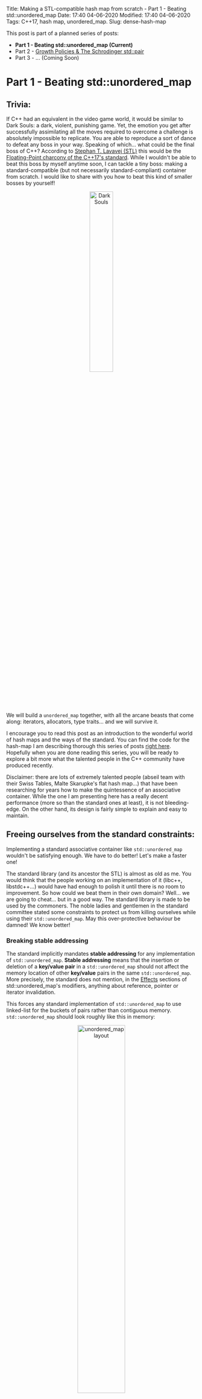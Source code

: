 Title: Making a STL-compatible hash map from scratch - Part 1 - Beating std::unordered_map
Date: 17:40 04-06-2020 
Modified: 17:40 04-06-2020
Tags: C++17, hash map, unordered_map. 
Slug: dense-hash-map

This post is part of a planned series of posts:

- **Part 1 - Beating std::unordered_map (Current)**
- Part 2 - [Growth Policies & The Schrodinger std::pair]({filename}../C++/dense-hash-map-part-2.md)
- Part 3 - ... (Coming Soon)

# Part 1 - Beating std::unordered_map

## Trivia:

If C++ had an equivalent in the video game world, it would be similar to Dark Souls: a dark, violent, punishing game.
Yet, the emotion you get after successfully assimilating all the moves required to overcome a challenge is absolutely impossible to replicate.
You are able to reproduce a sort of dance to defeat any boss in your way.
Speaking of which... what could be the final boss of C++?
According to [Stephan T. Lavavej (STL)](https://twitter.com/stephantlavavej) this would be the [Floating-Point charconv of the C++17's standard](https://cppcon2019.sched.com/event/Sft8/floating-point-charconv-making-your-code-10x-faster-with-c17s-final-boss).
While I wouldn't be able to beat this boss by myself anytime soon, I can tackle a tiny boss: making a standard-compatible (but not necessarily standard-compliant) container from scratch.
I would like to share with you how to beat this kind of smaller bosses by yourself!

<center><img width=35% height=35% src="{filename}/images/dark-souls.webp" alt="Dark Souls"/></center>

We will build a `unordered_map` together, with all the arcane beasts that come along: iterators, allocators, type traits... and we will survive it.

I encourage you to read this post as an introduction to the wonderful world of hash maps and the ways of the standard. You can find the code for the hash-map I am describing thorough this series of posts [right here](https://github.com/Jiwan/dense_hash_map).
Hopefully when you are done reading this series, you will be ready to explore a bit more what the talented people in the C++ community have produced recently.

Disclaimer: there are lots of extremely talented people (abseil team with their Swiss Tables, Malte Skarupke's flat hash map...) 
that have been researching for years how to make the quintessence of an associative container.
While the one I am presenting here has a really decent performance (more so than the standard ones at least), it is not bleeding-edge.
On the other hand, its design is fairly simple to explain and easy to maintain.

## Freeing ourselves from the standard constraints:

Implementing a standard associative container like `std::unordered_map` wouldn't be satisfying enough.
We have to do better! Let's make a faster one! 

The standard library (and its ancestor the STL) is almost as old as me.
You would think that the people working on an implementation of it (libc++, libstdc++...) would have had enough to polish it until there is no room to improvement.
So how could we beat them in their own domain? Well... we are going to cheat... but in a good way.
The standard library is made to be used by the commoners.
The noble ladies and gentlemen in the standard committee stated some constraints to protect us from killing ourselves while using their `std::unordered_map`. 
May this over-protective behaviour be damned! We know better!

### Breaking stable addressing

The standard implicitly mandates **stable addressing** for any implementation of `std::unordered_map`.
**Stable addressing** means that the insertion or deletion of a **key/value pair** in a `std::unordered_map` should not affect the memory location of other **key/value** pairs in the same `std::unordered_map`. More precisely, the standard does not mention, in the [Effects](https://eel.is/c++draft/unord.map.modifiers) sections of std::unordered_map's modifiers, anything about reference, pointer or iterator invalidation.

This forces any standard implementation of `std::unordered_map` to use linked-list for the buckets of pairs rather than contiguous memory.
`std::unordered_map` should look roughly like this in memory:

<center><img width=50% height=50% src="{filename}/images/unordered_map_layout.png" alt="unordered_map layout"/></center>

As you can see, the **entries** are stored in a giant **linked-list**. Each of the **buckets** are themselves **sub-parts** of the linked-list.
Here each colors represent different buckets of key/value pairs.
When a **key/value pair** is **inserted**, the **key** is somehow **hashed** and adjusted (usually using modulo on the amount of buckets) to find which bucket it belongs to, and the key/value pair gets inserted into that bucket. 
Here, the **key1** and **key2** somehow ended-up belonging to the **bucket 1**.
Whereas the **key3** belongs to the **bucket 5**.  
When doing a lookup using a key, the key is hashed and adjusted to find the bucket it should belong to.
The bucket of the key is **iterated** until the key is found or the end of the bucket is reached (meaning no key is in the map). 
Finally, the buckets are linked between each others to be able to do a traversal of all the key/value pairs within the `std::unordered_map`.

This memory layout is **really bad** for your CPU!
Each of the nodes of the linked-list(s) could be spread across memory and that would play against all the caches of your CPU.
Traversing buckets made of a linked-list is slow, but you could pray that your hash function save you by spreading keys as much as possible and therefore have tiny buckets.
But even the most brilliant hash function will not help you with a common use-case of an associative container: iterating through all the key/value pairs.
Each dereference of the pointer to the next node will be a huge drag on your CPU.
On the other hand, since each node are separately allocated, they can stay wherever they are in memory even if others are added or removed, which provides **stable addressing**.

So what could we obtain if we were to free ourselves from **stable addressing**?
Well, we could wrap our buckets into contiguous memory like so:

<center><img width=50% height=50% src="{filename}/images/dense_hash_map_layout.png" alt="dense_hash_map layout"/></center>

Here we are still keeping a linked-list for each buckets, but all the nodes are stored in a vector, therefore one after each others in memory.
Let's call this a **dense hash map.**
Instead of using pointers between nodes, we are expressing their relations with indexes within the vector: here the node with **key1** store a "next index" having a value of **2** which is the index of the node with **key2**. And all of that is a huge improvement! We are gaining on all fronts:

- Iterating over all the key/value pairs is as fast as iterating over a vector, which is lightning fast.
- We are saving a pointer on all nodes - the "prev pointer". We don't need any sort of reverse-traversal of a given bucket, but just a global reverse-traversal of all buckets. 
- We don't need to maintain a begin and end pointer for the list of nodes.
- Even iterating over a bucket could be faster as the node shouldn't be too scattered in memory since they all belong to one vector.

All these new properties have a lot of use-cases in the domains I dabble with.
For instance, the [ECS (Entity-Component-System) pattern](https://en.wikipedia.org/wiki/Entity_component_system) often demands a container where you can do lookup for a component associated to a given entity and at the same being able to traverse all components in one-shot. 


With that said, the **stable addressing** is now gone: any insertion into the vector could produce a reallocation of its internal buffer, ending in a massive move of all the nodes across memory. So what if your user really need stable addressing? As **David Wheeler** would say: "just use another level of indirection".
Instead of a using a `dense_hash_map<Key, Value>`, your user can always use a `dense_hash_map<Key, unique_ptr<Value>>`: 

<center><img width=50% height=50% src="{filename}/images/dense_hash_map_unique_ptr_layout.png" alt="layout"/></center>

We are reintroducing pointers, which is obviously not great for the cache again.
But this time when iterating over all the key/value pairs you will very likely see a substantial improvement over the first layout.
The pattern of the nodes is clearly more predictable and prefetching abilities of your CPU may come to your help. 

There a lot more layouts for hash tables that I did not mention here and could have suited my needs. 
For instance, any of the [open-addressing](https://en.wikipedia.org/wiki/Hash_table#Open_addressing) strategies could bring their own pros and cons.
Once again, if you are interested, there are a plethora of cppcon talks on that subject.


#### Caveats

By breaking stable-addressing, we cannot retain the address or the reference of a key-value pair from our map carelessly.
Some operations like adding or removing a key/value pair in the map can provoke invalidation of references or pointers to the other pairs.
This is the kind of danger I am speaking of:

```c++
jg::dense_hash_map<std::string, heroe> my_map{{"spongebob", heroe{}}, {"chuck norris", heroe{}}};
auto& chuck_ref = my_map["chuck norris"];

my_map.erase("spongebob"); // Invalidate all the nodes after spongebob.

chuck_ref.punch_your_face(); // One should never try to retain "chuck norris" as a ref.
```
Due to the call to erase, "chuck norris" is moved into the first slot of the internal vector, which ultimately makes chuck's address change.
Accessing "chuck norris" with a previously acquired reference becomes a danger.
While this can surprise at first, it is no different than trying to retain a reference to a value in a vector.
And once again, if you need stable addressing, you are welcome to store **unique_ptrs** within your map.

For the same stable-addressing reasons, implementing the **node API of std::unordered_map** like [extract](https://en.cppreference.com/w/cpp/container/unordered_map/extract) becomes very challenging. To be fair, I have never seen a real usage of that API in any project.
It might be useful in scenarios where you run long instances of backend-applications and want to move things across maps without a huge performance impact.
If by any chance, you have witnessed a usage of that feature, it would be a pleasure to have some explanations in the comments section.

Finally, as we will see in a later post, the **erase** operation of such dense_hash_map becomes **slower**. For any erase operation, one **extra swap operation** is needed on top of the destruction and deallocation ones. Thankfully, a standard usage of a map will have little erase operations compared to lookup or even insertion operations. Speaking of which, how could we improve on those operations?

### Faster modulo operation

As I mentioned previously, a lookup will require that your key is hashed and adjusted with modulo to fit in the amount of buckets available.
The amount of buckets is changing depending on how many key/value pairs are stored in your map. The more pairs, the more buckets.
In a `std::unordered_map`, the growth is triggered every time the [load factor](https://en.cppreference.com/w/cpp/container/unordered_map/load_factor) (average number of elements per bucket) is above a certain [threshold](https://en.cppreference.com/w/cpp/container/unordered_map/max_load_factor).
Adjusting your hash with a "simple modulo operation" is as it turns out not a trivial operation for your hardware. 
Let's [godbolt](https://godbolt.org/) a bit!  

If we write a simple modulo function, this is what godbolt gives to us (on GCC 9.0 with -O3):

```c++
// C++
int modulo(int hash, int bucket_count)
{
    return hash % bucket_count;
}
```

```asm
// x86 assembly
modulo(int, int):
    mov     eax, edi  // Prepare the hash into eax
    cdq               // Prepare registers for an idiv operation. 
    idiv    esi       // Divide by esi which contains bucket_count
    mov     eax, edx  // Get the modulo value that ends-up in edx and return it into eax
    ret
```

So far things look rather good. The `idiv` operation seems to do most of the work by itself. 
But, what if we made bucket_count a constant? Having more information at compile-time should help the compiler, isn't it?

```c++
// C++
int modulo(int hash)
{
    return index % 5;
}
```

```asm
// x86
modulo(int, int):
    movsx   rax, edi
    mov     edx, edi
    imul    rax, rax, 1717986919 // LOTS OF SHENANIGANS GOING HERE.
    sar     edx, 31
    sar     rax, 33
    sub     eax, edx
    lea     eax, [rax+rax*4]
    sub     edi, eax
    mov     eax, edi
    ret
```

Interesting! The compiler is spitting a lot more operations. Wouldn't it be simpler to keep `idiv` here? A single operation... <br>
Believe it or not, your compiler is as smart as a whip and wouldn't do this extra work without significant gains.
So we can clearly extrapolate that our innocent `idiv` must be seriously costly if it happens to be less efficient than a couple of other operations.

So how can we optimize this modulo operation without using `idiv` or a constant?
We can use bitwise operations and restrict ourselves to sizes made of power of two.
Assuming that `y` is a power of two in the expression `x % y`, we can replace this expression with: `x & (y - 1)`.
You can think of this bitwise operation as a "filter" on the lower bits of a number, which happen to be the same as a modulo operation when it comes to power of two.
So what do we obtain in this conditions?

```c++
// C++
int fast_module(int hash, int bucket_count) {
    return (hash &  (bucket_count - 1));
}
```

```asm
// x86
fast_module(int, int):
    lea     eax, [rsi-1]
    and     eax, edi
    ret
```

Not only we have less operations, but `lea` (compute a memory address) and `and` have much less associated cost than `idiv`.
This micro-optimisation may look a bit far-fetched, but it actually matters a lot, as proved by [Malte Skarupke](https://www.youtube.com/watch?v=M2fKMP47slQ), when it comes to lookup operations.

To further convince you, I have run both implementations of modulo on [quick-bench](http://quick-bench.com/XZGeHdIRvI8tjsgHHmPP22bN8us).
And here are the results:

<center><img width=70% height=70% src="{filename}/images/modulo-benchmarks.png" alt="layout"/></center>

There is no doubts, using **bit operations** instead of **modulo** is indeed faster!

Note: For the purists, the so-called modulo operator `%` in C++ is actually an integer remainder operator since it does not handle negative value as a mathematical modulo operation would. One can only imagine how costly a proper modulo would be... 


#### Caveats

Unlike the previous improvement, this one does not seem to collide too much with the holly standard. So how come it is not used in every implementations?
Well, fiddling with bit operations comes with few drawbacks.

Firstly, the growth of the container for the buckets must always be done following a power of two. This limits you on how creative you can be with your growth strategy. In theory, this could also create subtle performance issues in some scenarios, like [cache line collisions](https://tech.labs.oliverwyman.com/blog/2013/10/08/cpu-cache-collisions-in-the-context-of-performance/). In practice, you should never have an access pattern that triggers such an issue on the container of buckets. It is not like you are going to iterate over that container at any time.

Secondly, in a subtle way you are making the first bits of your keys have more importance than they should.
Let's assume that you have some bit flags (flag sets) as a key:

```c++
    const std::uint32_t a_precious_flag = 1 << 0;
    const std::uint32_t another_flag = 1 << 1;
    // ...
    const std::uint32_t yet_another_flag = 1 << 4;


    auto a_set_of_flags = yet_another_flag | a_precious_flag | another_flag;
    auto another_set_of_flags = a_precious_flag | another_flag;

    jg::dense_hash_map<int, int> my_map; // A map with a buckets container of size 4 (2 ^ 2).
```

Now, if you were to take these two flag sets and feed them directly to the modulo operation of the map, they would end-up in the same bucket simply because both of them have `a_precious_flag` and `another_flag` on. This gives way too much importance to the bits that `a_precious_flag` and `another_flag` represent.
The fact that we are using a power two (4 in this case) will always make the lower bits very significant.
It is not often that you store flag sets or bit fields as keys in a map, I will give you that, but as a good practice you should:

- Remind yourself not to create a corner-case with bits more important than others in your key.
- And if it happens, you should re-write your hash function to shuffle your bits around. 

## First conclusion

Now we have a grand master plan to beat `std::unordered_map` by removing some assumptions the standard had to make to be preserve us from some dangers.
The hacks used are not even too difficult to grasp, so where is the difficulty in writing new containers? Well, some creepy C++ features are waiting for us around the corner.

Be ready for the next phase: [Part 2 - Growth Policies & The Schrodinger std::pair]({filename}../C++/dense-hash-map-part-2.md)!